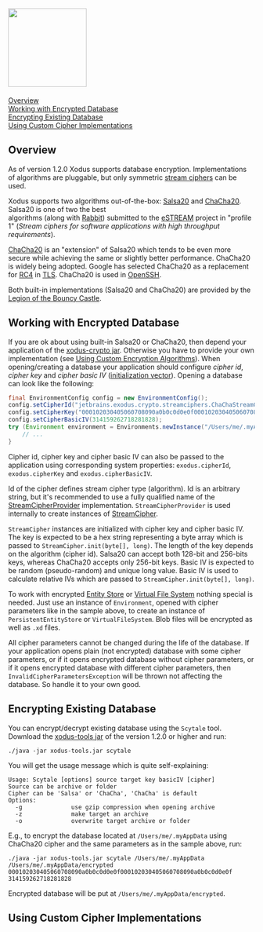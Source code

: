 # <img src="https://raw.githubusercontent.com/wiki/jetbrains/xodus/xodus.png" width=160>

[Overview](https://github.com/JetBrains/xodus/Database-Encryption#overview)
<br>[Working with Encrypted Database](https://github.com/JetBrains/xodus/Database-Encryption#working-with-encrypted-database)
<br>[Encrypting Existing Database](https://github.com/JetBrains/xodus/Database-Encryption#encrypting-existing-database)
<br>[Using Custom Cipher Implementations](https://github.com/JetBrains/xodus/Database-Encryption#using-custom-cipher-implementations)

## Overview

As of version 1.2.0 Xodus supports database encryption. Implementations of algorithms are pluggable, but only
symmetric [stream ciphers](https://en.wikipedia.org/wiki/Stream_cipher) can be used.

Xodus supports two algorithms out-of-the-box: [Salsa20](https://en.wikipedia.org/wiki/Salsa20) and
[ChaCha20](https://en.wikipedia.org/wiki/Salsa20#ChaCha_variant). Salsa20 is one of two the best  
algorithms (along with [Rabbit](https://en.wikipedia.org/wiki/Rabbit_(cipher))) submitted to the
[eSTREAM](https://en.wikipedia.org/wiki/ESTREAM) project in "profile 1" (<i>Stream ciphers for
software applications with high throughput requirements</i>).

[ChaCha20](https://en.wikipedia.org/wiki/Salsa20#ChaCha_variant) is an "extension" of Salsa20 which
tends to be even more secure while achieving the same or slightly better performance. ChaCha20 is widely
being adopted. Google has selected ChaCha20 as a replacement for [RC4](https://en.wikipedia.org/wiki/RC4)
in [TLS](https://en.wikipedia.org/wiki/Transport_Layer_Security). ChaCha20 is used in
[OpenSSH](https://en.wikipedia.org/wiki/OpenSSH).

Both built-in implementations (Salsa20 and ChaCha20) are provided by the
[Legion of the Bouncy Castle](https://www.bouncycastle.org). 

## Working with Encrypted Database

If you are ok about using built-in Salsa20 or ChaCha20, then depend your application of the
[xodus-crypto jar](https://search.maven.org/#search%7Cga%7C1%7Cxodus-crypto). Otherwise you have to
provide your own implementation (see [Using Custom Encryption Algorithms](https://github.com/JetBrains/xodus/Database-Encryption#using-custom-encryption-algorithms)).
When opening/creating a database your application should configure <i>cipher id</i>, <i>cipher key</i> and
<i>cipher basic IV</i> ([initialization vector](https://en.wikipedia.org/wiki/Initialization_vector)).
Opening a database can look like the following:

```java
final EnvironmentConfig config = new EnvironmentConfig();
config.setCipherId("jetbrains.exodus.crypto.streamciphers.ChaChaStreamCipherProvider");
config.setCipherKey("000102030405060708090a0b0c0d0e0f000102030405060708090a0b0c0d0e0f");
config.setCipherBasicIV(314159262718281828);
try (Environment environment = Environments.newInstance("/Users/me/.myAppData", config)) {
    // ...
}
```

Cipher id, cipher key and cipher basic IV can also be passed to the application using corresponding
system properties: `exodus.cipherId`, `exodus.cipherKey` and `exodus.cipherBasicIV`.

Id of the cipher defines stream cipher type (algorithm). Id is an arbitrary string,
but it's recommended to use a fully qualified name of the
[StreamCipherProvider](https://github.com/JetBrains/xodus/blob/master/openAPI/src/main/java/jetbrains/exodus/crypto/StreamCipherProvider.java)
implementation. `StreamCipherProvider` is used internally to create instances of
[StreamCipher](https://github.com/JetBrains/xodus/blob/master/openAPI/src/main/java/jetbrains/exodus/crypto/StreamCipher.java).

`StreamCipher` instances are initialized with cipher key and cipher basic IV. The key is expected to be a hex string
representing a byte array which is passed to `StreamCipher.init(byte[], long)`. The length of the key
depends on the algorithm (cipher id). Salsa20 can accept both 128-bit and 256-bits keys, whereas
ChaCha20 accepts only 256-bit keys. Basic IV is expected to be random (pseudo-random) and unique
long value. Basic IV is used to calculate relative IVs which are passed to
`StreamCipher.init(byte[], long)`.

To work with encrypted [Entity Store](https://github.com/JetBrains/xodus/wiki/Entity-Stores) or
[Virtual File System](https://github.com/JetBrains/xodus/wiki/Virtual-File-Systems) nothing special is
needed. Just use an instance of `Environment`, opened with cipher parameters like in the sample above,
to create an instance of `PersistentEntityStore` or `VirtualFileSystem`. Blob files will be encrypted
as well as `.xd` files.

All cipher parameters cannot be changed during the life of the database. If your application opens
plain (not encrypted) database with some cipher parameters, or if it opens encrypted database without
cipher parameters, or if it opens encrypted database with different cipher parameters, then
`InvalidCipherParametersException` will be thrown not affecting the database.
So handle it to your own good.

## Encrypting Existing Database

You can encrypt/decrypt existing database using the `Scytale` tool. Download the
[xodus-tools jar](https://search.maven.org/#search%7Cga%7C1%7Cxodus-tools) of the version 1.2.0 or higher
and run:

    ./java -jar xodus-tools.jar scytale
    
You will get the usage message which is quite self-explaining:

```text
Usage: Scytale [options] source target key basicIV [cipher]
Source can be archive or folder
Cipher can be 'Salsa' or 'ChaCha', 'ChaCha' is default
Options:
  -g              use gzip compression when opening archive
  -z              make target an archive
  -o              overwrite target archive or folder
```

E.g., to encrypt the database located at `/Users/me/.myAppData` using ChaCha20 cipher and the same parameters
as in the sample above, run:

    ./java -jar xodus-tools.jar scytale /Users/me/.myAppData /Users/me/.myAppData/encrypted 000102030405060708090a0b0c0d0e0f000102030405060708090a0b0c0d0e0f 314159262718281828
        
Encrypted database will be put at `/Users/me/.myAppData/encrypted`.

## Using Custom Cipher Implementations